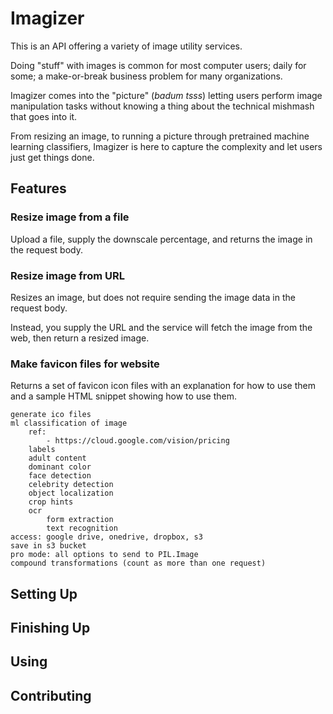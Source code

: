 # Imagizer

This is an API offering a variety of image utility services.

Doing "stuff" with images is common for most computer users; daily for some; a make-or-break business problem for many organizations.

Imagizer comes into the "picture" (_badum tsss_) letting users perform image manipulation tasks without knowing a thing about the technical mishmash that goes into it.

From resizing an image, to running a picture through pretrained machine learning classifiers, Imagizer is here to capture the complexity and let users just get things done. 

## Features

### Resize image from a file

Upload a file, supply the downscale percentage, and returns the image in the request body.
### Resize image from URL

Resizes an image, but does not require sending the image data in the request body.

Instead, you supply the URL and the service will fetch the image from the web, then return a resized image.


### Make favicon files for website

Returns a set of favicon icon files with an explanation for how to use them and a sample HTML snippet showing how to use them.

```
generate ico files  
ml classification of image  
    ref:  
        - https://cloud.google.com/vision/pricing  
    labels  
    adult content  
    dominant color  
    face detection  
    celebrity detection  
    object localization  
    crop hints  
    ocr  
        form extraction  
        text recognition  
access: google drive, onedrive, dropbox, s3  
save in s3 bucket
pro mode: all options to send to PIL.Image
compound transformations (count as more than one request)
```

## Setting Up

## Finishing Up

## Using

## Contributing